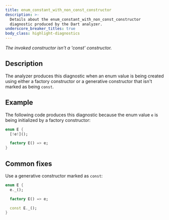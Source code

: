 ```yaml
---
title: enum_constant_with_non_const_constructor
description: >-
  Details about the enum_constant_with_non_const_constructor
  diagnostic produced by the Dart analyzer.
underscore_breaker_titles: true
body_class: highlight-diagnostics
---
```


_The invoked constructor isn't a 'const' constructor._

## Description

The analyzer produces this diagnostic when an enum value is being created
using either a factory constructor or a generative constructor that isn't
marked as being `const`.

## Example

The following code produces this diagnostic because the enum value `e` is
being initialized by a factory constructor:

```dart
enum E {
  [!e!]();

  factory E() => e;
}
```

## Common fixes

Use a generative constructor marked as `const`:

```dart
enum E {
  e._();

  factory E() => e;

  const E._();
}
```
